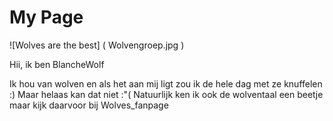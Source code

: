 # My Page

![Wolves are the best] (  Wolvengroep.jpg )

Hii, ik ben BlancheWolf

Ik hou van wolven en als het aan mij ligt zou ik de hele dag met ze knuffelen :)
Maar helaas kan dat niet :"(
Natuurlijk ken ik ook de wolventaal een beetje maar kijk daarvoor bij Wolves_fanpage


